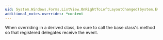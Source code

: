 ```yaml
---
uid: System.Windows.Forms.ListView.OnRightToLeftLayoutChanged(System.EventArgs)
additional_notes.overrides: *content
---
```


<p>When overriding <xref href="System.Windows.Forms.ListView.OnRightToLeftLayoutChanged(System.EventArgs)"></xref> in a derived class, be sure to call the base class's <xref href="System.Windows.Forms.ListView.OnRightToLeftLayoutChanged(System.EventArgs)"></xref> method so that registered delegates receive the event.</p>


